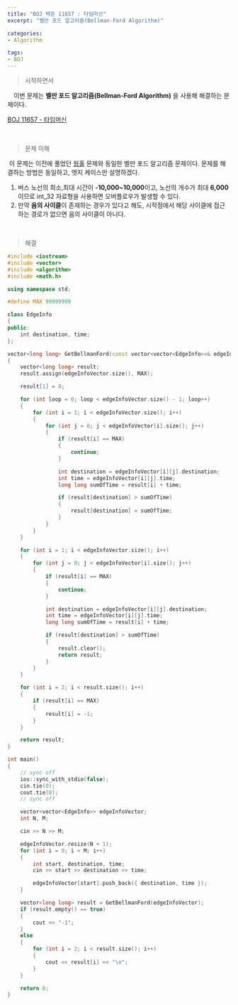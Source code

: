 ```yaml
---
title: "BOJ 백준 11657 : 타임머신"
excerpt: "벨만 포드 알고리즘(Bellman-Ford Algorithm)"

categories:
- Algorithm

tags:
- BOJ
---
```


> 시작하면서

　이번 문제는 **벨만 포드 알고리즘(Bellman-Ford Algorithm)** 을 사용해 해결하는 문제이다.

[BOJ 11657 - 타임머신](https://www.acmicpc.net/problem/11657)    

​    

> 문제 이해

​	 이 문제는 이전에 풀었던 [웜홀](https://gyutaelee.github.io/algorithm/BOJ_1865/) 문제와 동일한 벨만 포드 알고리즘 문제이다. 문제를 해결하는 방법은 동일하고, 엣지 케이스만 설명하겠다.

1. 버스 노선의 최소,최대 시간이 **-10,000~10,000**이고, 노선의 개수가 최대 **6,000**이므로 int_32 자료형을 사용하면 오버플로우가 발생할 수 있다.
2. 만약 **음의 사이클**이 존재하는 경우가 있다고 해도, 시작점에서 해당 사이클에 접근하는 경로가 없으면 음의 사이클이 아니다.

​    

>해결

```c++
#include <iostream>
#include <vector>
#include <algorithm>
#include <math.h>

using namespace std;

#define MAX 99999999

class EdgeInfo
{
public:
    int destination, time;
};

vector<long long> GetBellmanFord(const vector<vector<EdgeInfo>>& edgeInfoVector)
{
    vector<long long> result;
    result.assign(edgeInfoVector.size(), MAX);

    result[1] = 0;

    for (int loop = 0; loop < edgeInfoVector.size() - 1; loop++)
    {
        for (int i = 1; i < edgeInfoVector.size(); i++)
        {
            for (int j = 0; j < edgeInfoVector[i].size(); j++)
            {
                if (result[i] == MAX)
                {
                    continue;
                }

                int destination = edgeInfoVector[i][j].destination;
                int time = edgeInfoVector[i][j].time;
                long long sumOfTime = result[i] + time;

                if (result[destination] > sumOfTime)
                {
                    result[destination] = sumOfTime;
                }
            }
        }
    }

    for (int i = 1; i < edgeInfoVector.size(); i++)
    {
        for (int j = 0; j < edgeInfoVector[i].size(); j++)
        {
            if (result[i] == MAX)
            {
                continue;
            }

            int destination = edgeInfoVector[i][j].destination;
            int time = edgeInfoVector[i][j].time;
            long long sumOfTime = result[i] + time;

            if (result[destination] > sumOfTime)
            {
                result.clear();
                return result;
            }
        }
    }

    for (int i = 2; i < result.size(); i++)
    {
        if (result[i] == MAX)
        {
            result[i] = -1;
        }
    }

    return result;
}

int main()
{
    // sync off
    ios::sync_with_stdio(false);
    cin.tie(0);
    cout.tie(0);
    // sync off

    vector<vector<EdgeInfo>> edgeInfoVector;
    int N, M;

    cin >> N >> M;

    edgeInfoVector.resize(N + 1);
    for (int i = 0; i < M; i++)
    {
        int start, destination, time;
        cin >> start >> destination >> time;

        edgeInfoVector[start].push_back({ destination, time });
    }

    vector<long long> result = GetBellmanFord(edgeInfoVector);
    if (result.empty() == true)
    {
        cout << "-1";
    }
    else
    {
        for (int i = 2; i < result.size(); i++)
        {
            cout << result[i] << "\n";
        }
    }

    return 0;
}
```

